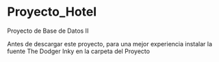 # Proyecto_Hotel
Proyecto de Base de Datos II

Antes de descargar este proyecto, para una mejor experiencia instalar la fuente The Dodger Inky en la carpeta del Proyecto
